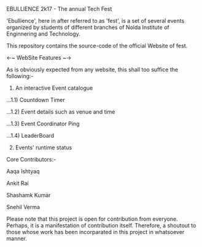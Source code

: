 EBULLIENCE 2k17 - The annual Tech Fest

'Ebullience', here in after referred to as 'fest', is a set of several events organized by students of different branches of Noida Institute of Enginnering and Technology. 

This repository contains the source-code of the official Website of fest.

<-~ WebSite Features ~->

As is obviously expected from any website, this shall too suffice the following:-

1) An interactive Event catalogue

...1.1) Countdown Timer

...1.2) Event details such as venue and time

...1.3) Event Coordinator Ping

...1.4) LeaderBoard

2) Events' runtime status

Core Contributors:-

Aaqa Ishtyaq

Ankit Rai

Shashamk Kumar

Snehil Verma

Please note that this project is open for contribution from everyone. Perhaps, it is a manifestation of contribution itself. Therefore, a shoutout to those whose work has been incorparated in this project in whatsoever manner.
